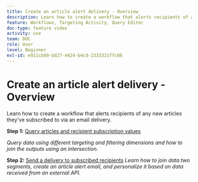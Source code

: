```yaml
---
title: Create an article alert delivery - Overview
description: Learn how to create a workflow that alerts recipients of any new articles they've subscribed to via an email delivery.
feature: Workflows, Targeting Activity, Query Editor
doc-type: feature video
activity: use
team: DOC
role: User
level: Beginner
exl-id: e911cb89-bd27-4424-b4cd-2333321ffc08
---
```

# Create an article alert delivery - Overview

Learn how to create a workflow that alerts recipients of any new articles they've subscribed to via an email delivery.

**Step 1:** [Query articles and recipient subscription values](/help/tutorial-use-soap-apis/query-articles-and-recipient-subscription-values.md)

*Query data using different targeting and filtering dimensions and how to join the outputs using an intersection.*

**Step 2:** [Send a delivery to subscribed recipients](/help/tutorial-use-soap-apis/send-delivery-to-subscribed-recipients.md)
*Learn how to join data two segments, create an article alert email, and personalize it based on data received from an external API.*
